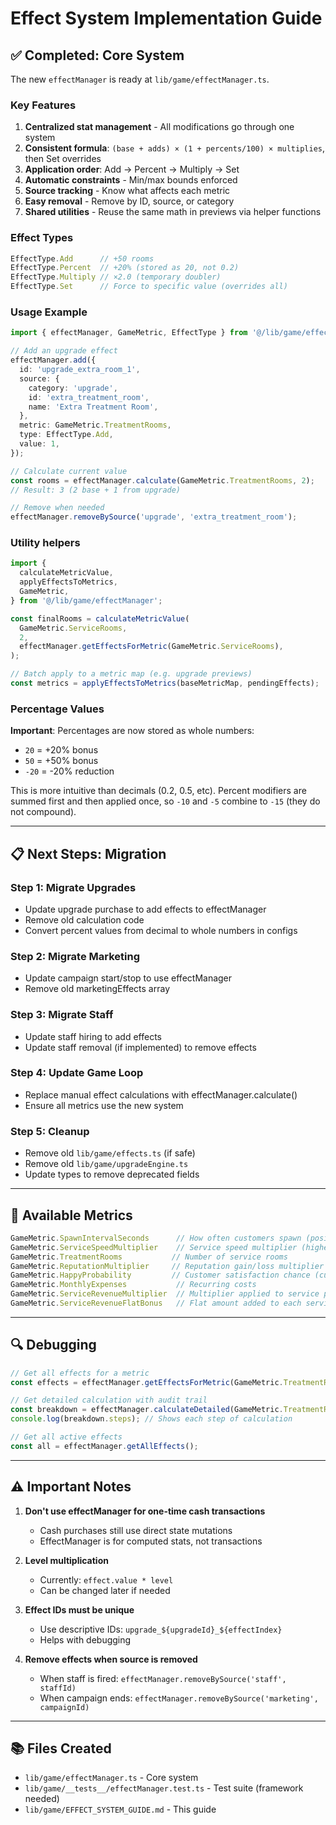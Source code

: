 # Effect System Implementation Guide

## ✅ Completed: Core System

The new `effectManager` is ready at `lib/game/effectManager.ts`.

### Key Features

1. **Centralized stat management** - All modifications go through one system
2. **Consistent formula**: `(base + adds) × (1 + percents/100) × multiplies`, then Set overrides
3. **Application order**: Add → Percent → Multiply → Set
4. **Automatic constraints** - Min/max bounds enforced
5. **Source tracking** - Know what affects each metric
6. **Easy removal** - Remove by ID, source, or category
7. **Shared utilities** - Reuse the same math in previews via helper functions

### Effect Types

```typescript
EffectType.Add      // +50 rooms
EffectType.Percent  // +20% (stored as 20, not 0.2)
EffectType.Multiply // ×2.0 (temporary doubler)
EffectType.Set      // Force to specific value (overrides all)
```

### Usage Example

```typescript
import { effectManager, GameMetric, EffectType } from '@/lib/game/effectManager';

// Add an upgrade effect
effectManager.add({
  id: 'upgrade_extra_room_1',
  source: {
    category: 'upgrade',
    id: 'extra_treatment_room',
    name: 'Extra Treatment Room',
  },
  metric: GameMetric.TreatmentRooms,
  type: EffectType.Add,
  value: 1,
});

// Calculate current value
const rooms = effectManager.calculate(GameMetric.TreatmentRooms, 2);
// Result: 3 (2 base + 1 from upgrade)

// Remove when needed
effectManager.removeBySource('upgrade', 'extra_treatment_room');
```

### Utility helpers

```typescript
import {
  calculateMetricValue,
  applyEffectsToMetrics,
  GameMetric,
} from '@/lib/game/effectManager';

const finalRooms = calculateMetricValue(
  GameMetric.ServiceRooms,
  2,
  effectManager.getEffectsForMetric(GameMetric.ServiceRooms),
);

// Batch apply to a metric map (e.g. upgrade previews)
const metrics = applyEffectsToMetrics(baseMetricMap, pendingEffects);
```

### Percentage Values

**Important**: Percentages are now stored as whole numbers:
- `20` = +20% bonus
- `50` = +50% bonus
- `-20` = -20% reduction

This is more intuitive than decimals (0.2, 0.5, etc).
Percent modifiers are summed first and then applied once, so `-10` and `-5` combine to `-15` (they do not compound).

---

## 📋 Next Steps: Migration

### Step 1: Migrate Upgrades
- Update upgrade purchase to add effects to effectManager
- Remove old calculation code
- Convert percent values from decimal to whole numbers in configs

### Step 2: Migrate Marketing
- Update campaign start/stop to use effectManager
- Remove old marketingEffects array

### Step 3: Migrate Staff
- Update staff hiring to add effects
- Update staff removal (if implemented) to remove effects

### Step 4: Update Game Loop
- Replace manual effect calculations with effectManager.calculate()
- Ensure all metrics use the new system

### Step 5: Cleanup
- Remove old `lib/game/effects.ts` (if safe)
- Remove old `lib/game/upgradeEngine.ts`
- Update types to remove deprecated fields

---

## 🎯 Available Metrics

```typescript
GameMetric.SpawnIntervalSeconds      // How often customers spawn (positive % = faster spawns)
GameMetric.ServiceSpeedMultiplier    // Service speed multiplier (higher = faster service)
GameMetric.TreatmentRooms           // Number of service rooms
GameMetric.ReputationMultiplier     // Reputation gain/loss multiplier
GameMetric.HappyProbability         // Customer satisfaction chance (currently fixed at 100%)
GameMetric.MonthlyExpenses           // Recurring costs
GameMetric.ServiceRevenueMultiplier  // Multiplier applied to service prices
GameMetric.ServiceRevenueFlatBonus   // Flat amount added to each service price before multipliers
```

---

## 🔍 Debugging

```typescript
// Get all effects for a metric
const effects = effectManager.getEffectsForMetric(GameMetric.TreatmentRooms);

// Get detailed calculation with audit trail
const breakdown = effectManager.calculateDetailed(GameMetric.TreatmentRooms, 2);
console.log(breakdown.steps); // Shows each step of calculation

// Get all active effects
const all = effectManager.getAllEffects();
```

---

## ⚠️ Important Notes

1. **Don't use effectManager for one-time cash transactions**
   - Cash purchases still use direct state mutations
   - EffectManager is for computed stats, not transactions

2. **Level multiplication**
   - Currently: `effect.value * level`
   - Can be changed later if needed

3. **Effect IDs must be unique**
   - Use descriptive IDs: `upgrade_${upgradeId}_${effectIndex}`
   - Helps with debugging

4. **Remove effects when source is removed**
   - When staff is fired: `effectManager.removeBySource('staff', staffId)`
   - When campaign ends: `effectManager.removeBySource('marketing', campaignId)`

---

## 📚 Files Created

- `lib/game/effectManager.ts` - Core system
- `lib/game/__tests__/effectManager.test.ts` - Test suite (framework needed)
- `lib/game/EFFECT_SYSTEM_GUIDE.md` - This guide
